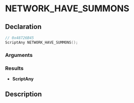 # NETWORK_HAVE_SUMMONS

## Declaration
```cpp
// 0x48726B45
ScriptAny NETWORK_HAVE_SUMMONS();
```

### Arguments

### Results
- **ScriptAny**

## Description
